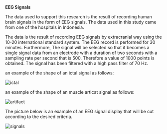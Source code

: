 **EEG Signals**

The data used to support this research is the result of recording human brain signals in the form of EEG signals. The data used in this study came from one of the hospitals in Indonesia.

The data is the result of recording EEG signals by extracranial way using the 10-20 international standard system. The EEG record is performed for 30 minutes. Furthermore, The signal will be selected so that it becomes a single signal data from an electrode with a duration of two seconds with a sampling rate per second that is 500. Therefore a value of 1000 points is obtained. The signal has been filtered with a high pass filter of 70 Hz.

an example of the shape of an ictal signal as follows:

![ictal](https://user-images.githubusercontent.com/10173320/81157233-f6737800-8fb0-11ea-88c6-e6f903a96469.png)

an example of the shape of an muscle articat signal as follows:

![artifact](https://user-images.githubusercontent.com/10173320/81157252-fc695900-8fb0-11ea-912c-ca646058b0cd.png)

The picture below is an example of an EEG signal display that will be cut according to the desired criteria.

![signals](https://user-images.githubusercontent.com/10173320/81158539-4999fa80-8fb2-11ea-81de-6e8170375034.png)


